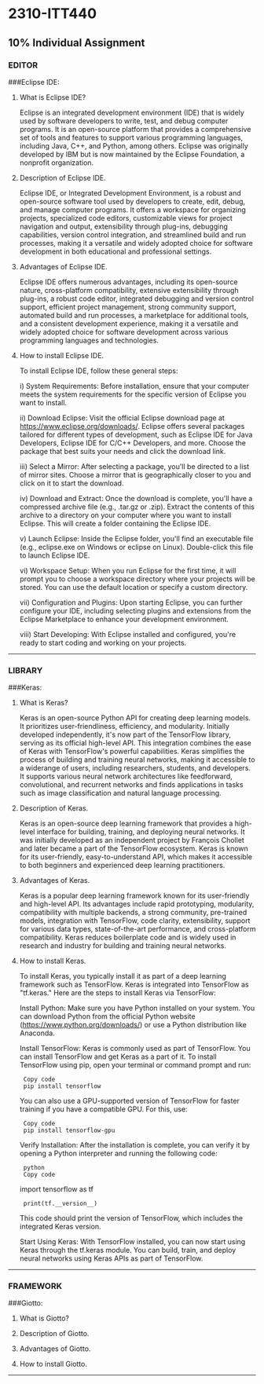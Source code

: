 # 2310-ITT440
## 10% Individual Assignment

### EDITOR

###Eclipse IDE:

1) What is Eclipse IDE?
   
    Eclipse is an integrated development environment (IDE) that is widely used by software developers to write, test, and debug computer programs. It is an open-source platform that provides a comprehensive set of tools       and   features to support various programming languages, including Java, C++, and Python, among others. Eclipse was originally developed by IBM but is now maintained by the Eclipse Foundation, a nonprofit organization.

3) Description of Eclipse IDE.
   
   Eclipse IDE, or Integrated Development Environment, is a robust and open-source software tool used by developers to create, edit, debug, and manage computer programs. It offers a workspace for organizing projects,         specialized code editors, customizable views for project navigation and output, extensibility through plug-ins, debugging capabilities, version control integration, and streamlined build and run processes, making it a     versatile and widely adopted choice for software development in both educational and professional settings.


5) Advantages of Eclipse IDE.

   Eclipse IDE offers numerous advantages, including its open-source nature, cross-platform compatibility, extensive extensibility through plug-ins, a robust code editor, integrated debugging and version control support,     efficient project management, strong community support, automated build and run processes, a marketplace for additional tools, and a consistent development experience, making it a versatile and widely adopted choice       for software development across various programming languages and technologies.

7) How to install Eclipse IDE.
   
    To install Eclipse IDE, follow these general steps:
  
    i) System Requirements: Before installation, ensure that your computer meets the system requirements for the specific version of Eclipse you want to install.
  
    ii) Download Eclipse: Visit the official Eclipse download page at https://www.eclipse.org/downloads/. Eclipse offers several packages tailored for different types of development, such as Eclipse IDE for Java                   Developers,       Eclipse IDE for C/C++ Developers, and more. Choose the package that best suits your needs and click the download link.
  
    iii) Select a Mirror: After selecting a package, you'll be directed to a list of mirror sites. Choose a mirror that is geographically closer to you and click on it to start the download.
  
    iv) Download and Extract: Once the download is complete, you'll have a compressed archive file (e.g., .tar.gz or .zip). Extract the contents of this archive to a directory on your computer where you want to install            Eclipse.   This will create a folder containing the Eclipse IDE.
  
     v) Launch Eclipse: Inside the Eclipse folder, you'll find an executable file (e.g., eclipse.exe on Windows or eclipse on Linux). Double-click this file to launch Eclipse IDE.
  
    vi) Workspace Setup: When you run Eclipse for the first time, it will prompt you to choose a workspace directory where your projects will be stored. You can use the default location or specify a custom directory.
  
    vii) Configuration and Plugins: Upon starting Eclipse, you can further configure your IDE, including selecting plugins and extensions from the Eclipse Marketplace to enhance your development environment.
  
    viii) Start Developing: With Eclipse installed and configured, you're ready to start coding and working on your projects.

---------------------------------------------------------------------------------------------------------------------------------------------------------------------------------------------------------------------------------------------------------------------------------------------

### LIBRARY

###Keras:

1) What is Keras?
   
    Keras is an open-source Python API for creating deep learning models. It prioritizes user-friendliness, efficiency, and modularity. Initially developed independently, it's now part of the TensorFlow library, serving     as its official high-level API. This integration combines the ease of Keras with TensorFlow's powerful capabilities. Keras simplifies the process of building and training neural networks, making it accessible to a       widerange of users, including researchers, students, and developers. It supports various neural network architectures like feedforward, convolutional, and recurrent networks and finds applications in tasks such   as     image classification and natural language processing.

3) Description of Keras.
   
   Keras is an open-source deep learning framework that provides a high-level interface for building, training, and deploying neural networks. It was initially developed as an independent project by François Chollet and    later became a part of the TensorFlow ecosystem. Keras is known for its user-friendly, easy-to-understand API, which makes it accessible to both beginners and experienced deep learning practitioners.
   
4) Advantages of Keras.
   
   Keras is a popular deep learning framework known for its user-friendly and high-level API. Its advantages include rapid prototyping, modularity, compatibility with multiple backends, a strong community, pre-trained      models, integration with TensorFlow, code clarity, extensibility, support for various data types, state-of-the-art performance, and cross-platform compatibility. Keras reduces boilerplate code and is widely used in      research and industry for building and training neural networks.
   
6) How to install Keras.
   
      To install Keras, you typically install it as part of a deep learning framework such as TensorFlow. Keras is integrated into TensorFlow as "tf.keras." Here are the steps to install Keras via TensorFlow:
    
      Install Python: Make sure you have Python installed on your system. You can download Python from the official Python website (https://www.python.org/downloads/) or use a Python distribution like Anaconda.
    
      Install TensorFlow: Keras is commonly used as part of TensorFlow. You can install TensorFlow and get Keras as a part of it. To install TensorFlow using pip, open your terminal or command prompt and run:
    
        Copy code
        pip install tensorflow
      You can also use a GPU-supported version of TensorFlow for faster training if you have a compatible GPU. For this, use:
    
        Copy code
        pip install tensorflow-gpu
      Verify Installation: After the installation is complete, you can verify it by opening a Python interpreter and running the following code:
    
        python
        Copy code
      import tensorflow as tf
    
        print(tf.__version__)
      This code should print the version of TensorFlow, which includes the integrated Keras version.
    
      Start Using Keras: With TensorFlow installed, you can now start using Keras through the tf.keras module. You can build, train, and deploy neural networks using Keras APIs as part of TensorFlow.


---------------------------------------------------------------------------------------------------------------------------------------------------------------------------------------------------------------------------------------------------------------------------------------------

### FRAMEWORK

###Giotto:

1) What is Giotto?

2) Description of Giotto.


3) Advantages of Giotto.
4) How to install Giotto.



---------------------------------------------------------------------------------------------------------------------------------------------------------------------------------------------------------------------------------------------------------------------------------------------
